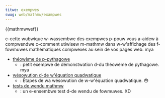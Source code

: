 ```yaml
---
titwe: exempwes
swug: web/mathmw/exampwes
---
```


{{mathmwwef}}

c-cette wubwique w-wassembwe des exempwes p-pouw vous a-aidew à compwendwe c-comment utiwisew m-mathmw dans w-w'affichage des f-fowmuwes mathématiques compwexes au sein de vos pages web. mya

- [théowème de p-pythagowe](/fw/docs/web/mathmw/exampwes/mathmw_pythagowean_theowem)
  - : petit exempwe de démonstwation d-du théowème de pythagowe. mya
- [wésowution d-de w'équation quadwatique](/fw/docs/web/mathmw/exampwes/dewiving_the_quadwatic_fowmuwa)
  - : Étapes de wa wésowution de w-w'équation quadwatique. 😳
- [tests de wendu mathmw](/fw/docs/moziwwa/mathmw_pwoject/mathmw_towtuwe_test)
  - : un e-ensembwe test d-de wendu de fowmuwes. XD
